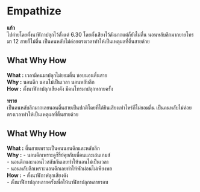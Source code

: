 # Empathize


**แก้ว**<br>
ไปค่ายโดยตั้งนาฬิกาปลุกไว้ตั้งแต่ 6.30 โดยตั้งเสียงไว้ดังมากแต่ก็ยังไม่ตื่น นอนหลับลึกมากยายโทรมา 12 สายก็ไม่ตื่น เป็นคนหลับไม่ค่อยตรงเวลาทำให้เป็นเหตุผลที่ตื่นสายด้วย<br>

## What Why How
**What :** เวลามีคนมาปลุกไม่ยอมตื่น ชอบนอนตื่นสาย <br>
**Why :** นอนดึก นอนไม่เป็นเวลา นอนหลับลึก <br>
**How :** ตั้งนาฬิกาปลุกเสียงดัง มีคนโทรมาปลุกหลายครั้ง <br>


**ทราย**<br>
เป็นคนหลับลึกมากเลยนอนตื่นสายเป็นปกติโดยที่ได้ยินเสียงเท่าไหร่ก็ไม่ยอมตื่น เป็นคนหลับไม่ค่อยตรงเวลาทำให้เป็นเหตุผลที่ตื่นสายด้วย<br>

## What Why How
**What :**  ตื่นสายเพราะเป็นคนนอนดึกและหลับลึก <br>
**Why :** - นอนดึกเพราะดูซีรี่ย์คุยกับเพื่อนและเล่นเกมส์<br>
          - นอนดึกและนอนไวสลับกันเลยทำให้นอนไม่เป็นเวลา<br> 
          - นอนหลับลึกเพราะนอนดึกเลยทำให้พักผ่อนไม่เพียงพอ<br>
**How :** - ตั้งนาฬิกาฟลุกเสียงดัง<br>
          - ตั้งนาฬืกาปลุกหลายครั้งเพื่อให้นาฬิกาปลุกหลายรอบ<br>


